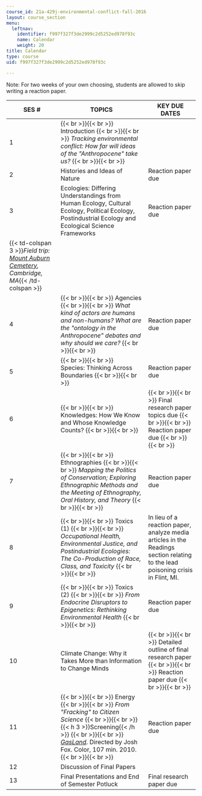 ```yaml
---
course_id: 21a-429j-environmental-conflict-fall-2016
layout: course_section
menu:
  leftnav:
    identifier: f997f327f3de2999c2d5252ed978f93c
    name: Calendar
    weight: 20
title: Calendar
type: course
uid: f997f327f3de2999c2d5252ed978f93c

---
```


Note: For two weeks of your own choosing, students are allowed to skip writing a reaction paper.

| SES # | TOPICS | KEY DUE DATES |
| --- | --- | --- |
| 1 |  {{< br >}}{{< br >}} Introduction {{< br >}}{{< br >}} _Tracking environmental conflict: How far will ideas of the "Anthropocene" take us?_ {{< br >}}{{< br >}}  | &nbsp; |
| 2 | Histories and Ideas of Nature | Reaction paper due |
| 3 | Ecologies: Differing Understandings from Human Ecology, Cultural Ecology, Political Ecology, Postindustrial Ecology and Ecological Science Frameworks | Reaction paper due |
| {{< td-colspan 3 >}}_Field trip: [Mount Auburn Cemetery](http://mountauburn.org/), Cambridge, MA_{{< /td-colspan >}} |||
| 4 |  {{< br >}}{{< br >}} Agencies {{< br >}}{{< br >}} _What kind of actors are humans and non-humans? What are the "ontology in the Anthropocene" debates and why should we care?_ {{< br >}}{{< br >}}  | Reaction paper due |
| 5 |  {{< br >}}{{< br >}} Species: Thinking Across Boundaries {{< br >}}{{< br >}}  | Reaction paper due |
| 6 |  {{< br >}}{{< br >}} Knowledges: How We Know and Whose Knowledge Counts? {{< br >}}{{< br >}}  |  {{< br >}}{{< br >}} Final research paper topics due {{< br >}}{{< br >}} Reaction paper due {{< br >}}{{< br >}}  |
| 7 |  {{< br >}}{{< br >}} Ethnographies {{< br >}}{{< br >}} _Mapping the Politics of Conservation; Exploring Ethnographic Methods and the Meeting of Ethnography, Oral History, and Theory_ {{< br >}}{{< br >}}  | Reaction paper due |
| 8 |  {{< br >}}{{< br >}} Toxics (1) {{< br >}}{{< br >}} _Occupational Health, Environmental Justice, and Postindustrial Ecologies: The Co-Production of Race, Class, and Toxicity_ {{< br >}}{{< br >}}  | In lieu of a reaction paper, analyze media articles in the Readings section relating to the lead poisoning crisis in Flint, MI. |
| 9 |  {{< br >}}{{< br >}} Toxics (2) {{< br >}}{{< br >}} _From Endocrine Disruptors to Epigenetics: Rethinking Environmental Health_ {{< br >}}{{< br >}}  | Reaction paper due |
| 10 | Climate Change: Why it Takes More than Information to Change Minds |  {{< br >}}{{< br >}} Detailed outline of final research paper {{< br >}}{{< br >}} Reaction paper due {{< br >}}{{< br >}}  |
| 11 |  {{< br >}}{{< br >}} Energy {{< br >}}{{< br >}} _From "Fracking" to Citizen Science_ {{< br >}}{{< br >}} {{< h 3 >}}Screening{{< /h >}} {{< br >}}{{< br >}} [_GasLand_](http://one.gaslandthemovie.com/home). Directed by Josh Fox. Color, 107 min. 2010. {{< br >}}{{< br >}}  | Reaction paper due |
| 12 | Discussion of Final Papers | &nbsp; |
| 13 | Final Presentations and End of Semester Potluck | Final research paper due
